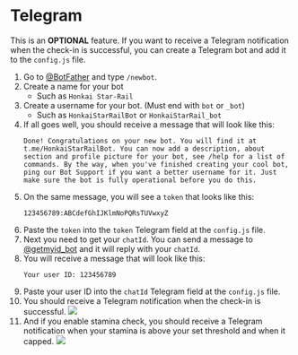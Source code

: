 # Telegram
This is an **OPTIONAL** feature. If you want to receive a Telegram notification when the check-in is successful, you can create a Telegram bot and add it to the `config.js` file.

1. Go to [@BotFather](https://t.me/BotFather) and type `/newbot`.
2. Create a name for your bot
    - Such as `Honkai Star-Rail`
3. Create a username for your bot. (Must end with `bot` or `_bot`)
    - Such as `HonkaiStarRailBot` or `HonkaiStarRail_bot`
4. If all goes well, you should receive a message that will look like this:
    ```
    Done! Congratulations on your new bot. You will find it at t.me/HonkaiStarRailBot. You can now add a description, about section and profile picture for your bot, see /help for a list of commands. By the way, when you've finished creating your cool bot, ping our Bot Support if you want a better username for it. Just make sure the bot is fully operational before you do this.
    ```
5. On the same message, you will see a `token` that looks like this:
    ```
    123456789:ABCdefGhIJKlmNoPQRsTUVwxyZ
    ```
6. Paste the `token` into the `token` Telegram  field at the `config.js` file.
7. Next you need to get your `chatId`. You can send a message to [@getmyid_bot](https://t.me/getmyid_bot) and it will reply with your `chatId`.
8. You will receive a message that will look like this:
    ```
    Your user ID: 123456789
    ```
9. Paste your user ID into the `chatId` Telegram field at the `config.js` file.
10. You should receive a Telegram notification when the check-in is successful.
    ![](https://i.imgur.com/qsRLPq2.png)
11. And if you enable stamina check, you should receive a Telegram notification when your stamina is above your set threshold and when it capped.
    ![](https://i.imgur.com/PLNlzgs.png)
